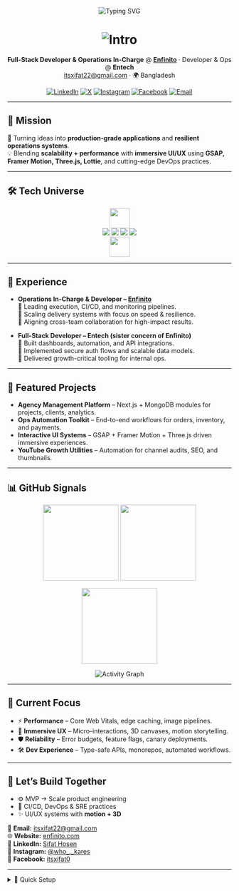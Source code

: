 <!-- PROFILE HEADER -->
<p align="center">
  <img src="https://readme-typing-svg.demolab.com?font=Fira+Code&size=28&pause=1200&color=0BF7F7&center=true&vCenter=true&width=900&lines=Sifat+Hosen+%7C+Full-Stack+Developer+%26+Ops+Lead;Crafting+Scalable+Systems+%26+Immersive+UX;Building+with+Next.js%2C+GSAP%2C+3D+Web+%26+DevOps" alt="Typing SVG" />
</p>

<h1 align="center">
  <img src="https://readme-typing-svg.demolab.com?font=Orbitron&size=32&duration=4000&pause=500&color=13F7B7&center=true&vCenter=true&width=600&lines=🚀+Hi%2C+I'm+Sifat+Hosen+👨‍💻;Full-Stack+Developer+%26+Operations+Lead" alt="Intro" />
</h1>

<p align="center">
  <b>Full-Stack Developer & Operations In-Charge</b> @ 
  <a href="https://www.enfinito.com" target="_blank"><b>Enfinito</b></a> · Developer & Ops @ <b>Entech</b><br/>
  <a href="mailto:itsxifat22@gmail.com">itsxifat22@gmail.com</a> · 🌍 Bangladesh
</p>

<p align="center">
  <a href="https://www.linkedin.com/in/sifat-hossen-2192802a2/"><img alt="LinkedIn" src="https://img.shields.io/badge/LinkedIn-0A66C2?logo=linkedin&logoColor=white&style=for-the-badge"></a>
  <a href="https://twitter.com/itsxifat"><img alt="X" src="https://img.shields.io/badge/Twitter-000000?logo=x&logoColor=white&style=for-the-badge"></a>
  <a href="https://www.instagram.com/who_._kares/"><img alt="Instagram" src="https://img.shields.io/badge/Instagram-E4405F?logo=instagram&logoColor=white&style=for-the-badge"></a>
  <a href="https://www.facebook.com/itsxifat0"><img alt="Facebook" src="https://img.shields.io/badge/Facebook-0866FF?logo=facebook&logoColor=white&style=for-the-badge"></a>
  <a href="mailto:itsxifat22@gmail.com"><img alt="Email" src="https://img.shields.io/badge/Email-EA4335?logo=gmail&logoColor=white&style=for-the-badge"></a>
</p>

---

## 🌌 Mission
🚀 Turning ideas into **production-grade applications** and **resilient operations systems**.  
💡 Blending **scalability + performance** with **immersive UI/UX** using **GSAP, Framer Motion, Three.js, Lottie**, and cutting-edge DevOps practices.  

---

## 🛠️ Tech Universe
<p align="center">
  <!-- Core Stack -->
  <img src="https://skillicons.dev/icons?i=ts,react,next,nodejs,express,mongodb,postgres,tailwind,prisma" height="45"/>
  <br/>
  <!-- Motion/Animation -->
  <img src="https://img.shields.io/badge/GSAP-Animation-88CE02?style=for-the-badge&logo=greensock&logoColor=white" />
  <img src="https://img.shields.io/badge/Framer%20Motion-Interactive-0055FF?style=for-the-badge&logo=framer&logoColor=white" />
  <img src="https://img.shields.io/badge/Three.js-3D%20Graphics-black?style=for-the-badge&logo=threedotjs&logoColor=white" />
  <img src="https://img.shields.io/badge/Lottie-Motion-FF5A5F?style=for-the-badge&logo=airbnb&logoColor=white" />
  <br/>
  <!-- DevOps & Infra -->
  <img src="https://skillicons.dev/icons?i=docker,redis,aws,vercel,githubactions" height="45"/>
</p>

---

## 💼 Experience
- **Operations In-Charge & Developer – <a href="https://www.enfinito.com" target="_blank">Enfinito</a>**  
  🔹 Leading execution, CI/CD, and monitoring pipelines.  
  🔹 Scaling delivery systems with focus on speed & resilience.  
  🔹 Aligning cross-team collaboration for high-impact results.  

- **Full-Stack Developer – Entech (sister concern of Enfinito)**  
  🔹 Built dashboards, automation, and API integrations.  
  🔹 Implemented secure auth flows and scalable data models.  
  🔹 Delivered growth-critical tooling for internal ops.  

---

## 🚀 Featured Projects
- **Agency Management Platform** – Next.js + MongoDB modules for projects, clients, analytics.  
- **Ops Automation Toolkit** – End-to-end workflows for orders, inventory, and payments.  
- **Interactive UI Systems** – GSAP + Framer Motion + Three.js driven immersive experiences.  
- **YouTube Growth Utilities** – Automation for channel audits, SEO, and thumbnails.  

---

## 📊 GitHub Signals
<p align="center">
  <img src="https://github-readme-stats.vercel.app/api?username=itsxifat&show_icons=true&theme=radical&rank_icon=github" height="170"/>
  <img src="https://github-readme-stats.vercel.app/api/top-langs/?username=itsxifat&layout=compact&theme=radical" height="170"/>
</p>

<p align="center">
  <img src="https://streak-stats.demolab.com?user=itsxifat&theme=radical&hide_border=false" height="170" />
</p>

<p align="center">
  <img src="https://github-readme-activity-graph.vercel.app/graph?username=itsxifat&theme=react-dark&hide_border=true&bg_color=0D1117&color=13F7B7&line=00FFFF&point=FFFFFF" alt="Activity Graph" />
</p>

---

## 🧪 Current Focus
- ⚡ **Performance** – Core Web Vitals, edge caching, image pipelines.  
- 🎨 **Immersive UX** – Micro-interactions, 3D canvases, motion storytelling.  
- 🛡️ **Reliability** – Error budgets, feature flags, canary deployments.  
- 🛠️ **Dev Experience** – Type-safe APIs, monorepos, automated workflows.  

---

## 🤝 Let’s Build Together
- ⚙️ MVP → Scale product engineering  
- 🔗 CI/CD, DevOps & SRE practices  
- ✨ UI/UX systems with **motion + 3D**  

📧 **Email:** <a href="mailto:itsxifat22@gmail.com">itsxifat22@gmail.com</a>  
🌐 **Website:** <a href="https://www.enfinito.com" target="_blank">enfinito.com</a>  
💼 **LinkedIn:** <a href="https://www.linkedin.com/in/sifat-hossen-2192802a2/" target="_blank">Sifat Hosen</a>  
📸 **Instagram:** <a href="https://www.instagram.com/who_._kares/" target="_blank">@who_._kares</a>  
📘 **Facebook:** <a href="https://www.facebook.com/itsxifat0" target="_blank">itsxifat0</a>  

---

<details>
<summary>📂 Quick Setup</summary>

1. Create a repo named <code>itsxifat</code> (must match username).  
2. Add a file <code>README.md</code> with this content.  
3. Pin your 6 best repositories.  
4. Done — watch your profile shine ✨  
</details>

<!-- End -->
